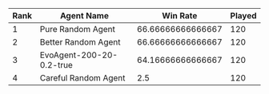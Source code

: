 | Rank | Agent Name | Win Rate | Played |
|------|------------|------|-------|
| 1 | Pure Random Agent | 66.66666666666667 | 120 |
| 2 | Better Random Agent | 66.66666666666667 | 120 |
| 3 | EvoAgent-200-20-0.2-true | 64.16666666666667 | 120 |
| 4 | Careful Random Agent | 2.5 | 120 |
